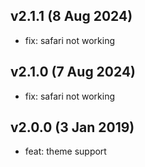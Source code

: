 ## v2.1.1 (8 Aug 2024)

* fix: safari not working

## v2.1.0 (7 Aug 2024)

* fix: safari not working

## v2.0.0 (3 Jan 2019)

* feat: theme support